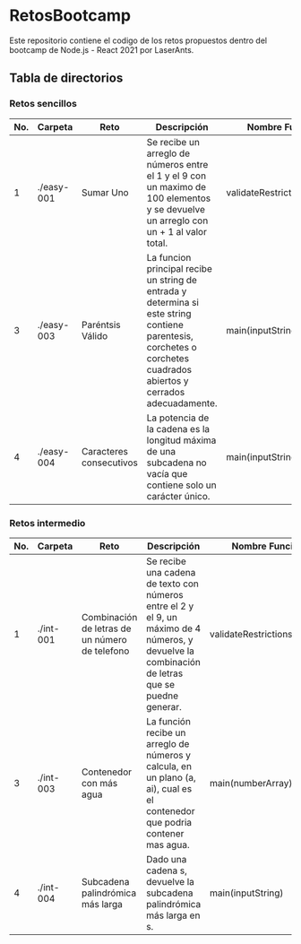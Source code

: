 # RetosBootcamp
Este repositorio contiene el codigo de los retos propuestos dentro del bootcamp de Node.js - React 2021 por LaserAnts.

## Tabla de directorios

### Retos sencillos
No. | Carpeta | Reto | Descripción | Nombre Función Llamable
---|---|---|---|---
1 | ./easy-001 | Sumar Uno | Se recibe un arreglo de números entre el 1 y el 9 con un maximo de 100 elementos y se devuelve un arreglo con un + 1 al valor total.| validateRestrictions(arrayDeEntrada)
3 | ./easy-003 | Paréntsis Válido | La funcion principal recibe un string de entrada y determina si este string contiene parentesis, corchetes o corchetes cuadrados abiertos y cerrados adecuadamente.| main(inputString)
4 | ./easy-004 | Caracteres consecutivos | La potencia de la cadena es la longitud máxima de una subcadena no vacía que contiene solo un carácter único. | main(inputString)


### Retos intermedio
No. | Carpeta | Reto | Descripción | Nombre Función Llamable
---|---|---|---|---
1 | ./int-001 | Combinación de letras de un número de telefono | Se recibe una cadena de texto con números entre el 2 y el 9, un máximo de 4 números, y devuelve la combinación de letras que se puedne generar. | validateRestrictions(stringDeEntrada)
3 | ./int-003 | Contenedor con más agua | La función recibe un arreglo de números y calcula, en un plano (a, ai), cual es el contenedor que podria contener mas agua. | main(numberArray)
4 | ./int-004 | Subcadena palindrómica más larga | Dado una cadena s, devuelve la subcadena palindrómica más larga en s. | main(inputString)
